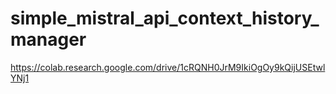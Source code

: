 # simple_mistral_api_context_history_manager

https://colab.research.google.com/drive/1cRQNH0JrM9IkiOgOy9kQijUSEtwlYNj1 
